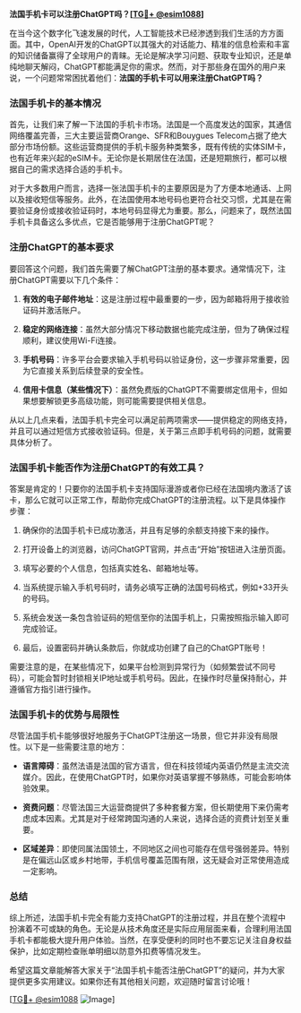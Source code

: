 **法国手机卡可以注册ChatGPT吗？[[TG💪+ @esim1088](https://t.me/s/esim1088)]**

在当今这个数字化飞速发展的时代，人工智能技术已经渗透到我们生活的方方面面。其中，OpenAI开发的ChatGPT以其强大的对话能力、精准的信息检索和丰富的知识储备赢得了全球用户的青睐。无论是解决学习问题、获取专业知识，还是单纯地聊天解闷，ChatGPT都能满足你的需求。然而，对于那些身在国外的用户来说，一个问题常常困扰着他们：**法国的手机卡可以用来注册ChatGPT吗？**

### 法国手机卡的基本情况

首先，让我们来了解一下法国的手机卡市场。法国是一个高度发达的国家，其通信网络覆盖完善，三大主要运营商Orange、SFR和Bouygues Telecom占据了绝大部分市场份额。这些运营商提供的手机卡服务种类繁多，既有传统的实体SIM卡，也有近年来兴起的eSIM卡。无论你是长期居住在法国，还是短期旅行，都可以根据自己的需求选择合适的手机卡。

对于大多数用户而言，选择一张法国手机卡的主要原因是为了方便本地通话、上网以及接收短信等服务。此外，在法国使用本地号码也更符合社交习惯，尤其是在需要验证身份或接收验证码时，本地号码显得尤为重要。那么，问题来了，既然法国手机卡具备这么多优点，它是否能够用于注册ChatGPT呢？

### 注册ChatGPT的基本要求

要回答这个问题，我们首先需要了解ChatGPT注册的基本要求。通常情况下，注册ChatGPT需要以下几个条件：

1. **有效的电子邮件地址**：这是注册过程中最重要的一步，因为邮箱将用于接收验证码并激活账户。
   
2. **稳定的网络连接**：虽然大部分情况下移动数据也能完成注册，但为了确保过程顺利，建议使用Wi-Fi连接。

3. **手机号码**：许多平台会要求输入手机号码以验证身份，这一步骤非常重要，因为它直接关系到后续登录的安全性。

4. **信用卡信息（某些情况下）**：虽然免费版的ChatGPT不需要绑定信用卡，但如果想要解锁更多高级功能，则可能需要提供相关信息。

从以上几点来看，法国手机卡完全可以满足前两项需求——提供稳定的网络支持，并且可以通过短信方式接收验证码。但是，关于第三点即手机号码的问题，就需要具体分析了。

### 法国手机卡能否作为注册ChatGPT的有效工具？

答案是肯定的！只要你的法国手机卡支持国际漫游或者你已经在法国境内激活了该卡，那么它就可以正常工作，帮助你完成ChatGPT的注册流程。以下是具体操作步骤：

1. 确保你的法国手机卡已成功激活，并且有足够的余额支持接下来的操作。
   
2. 打开设备上的浏览器，访问ChatGPT官网，并点击“开始”按钮进入注册页面。

3. 填写必要的个人信息，包括真实姓名、邮箱地址等。

4. 当系统提示输入手机号码时，请务必填写正确的法国号码格式，例如+33开头的号码。

5. 系统会发送一条包含验证码的短信至你的法国手机上，只需按照指示输入即可完成验证。

6. 最后，设置密码并确认条款后，你就成功创建了自己的ChatGPT账号！

需要注意的是，在某些情况下，如果平台检测到异常行为（如频繁尝试不同号码），可能会暂时封锁相关IP地址或手机号码。因此，在操作时尽量保持耐心，并遵循官方指引进行操作。

### 法国手机卡的优势与局限性

尽管法国手机卡能够很好地服务于ChatGPT注册这一场景，但它并非没有局限性。以下是一些需要注意的地方：

- **语言障碍**：虽然法语是法国的官方语言，但在科技领域内英语仍然是主流交流媒介。因此，在使用ChatGPT时，如果你对英语掌握不够熟练，可能会影响体验效果。
  
- **资费问题**：尽管法国三大运营商提供了多种套餐方案，但长期使用下来仍需考虑成本因素。尤其是对于经常跨国沟通的人来说，选择合适的资费计划至关重要。

- **区域差异**：即使同属法国领土，不同地区之间也可能存在信号强弱差异。特别是在偏远山区或乡村地带，手机信号覆盖范围有限，这无疑会对正常使用造成一定影响。

### 总结

综上所述，法国手机卡完全有能力支持ChatGPT的注册过程，并且在整个流程中扮演着不可或缺的角色。无论是从技术角度还是实际应用层面来看，合理利用法国手机卡都能极大提升用户体验。当然，在享受便利的同时也不要忘记关注自身权益保护，比如定期检查账单明细以防意外扣费等情况发生。

希望这篇文章能解答大家关于“法国手机卡能否注册ChatGPT”的疑问，并为大家提供更多实用建议。如果你还有其他相关问题，欢迎随时留言讨论哦！

[[TG💪+ @esim1088](https://t.me/s/esim1088) ![Image](https://i.postimg.cc/4NQfJmqS/Snipaste-2025-05-13-00-14-12.png)]